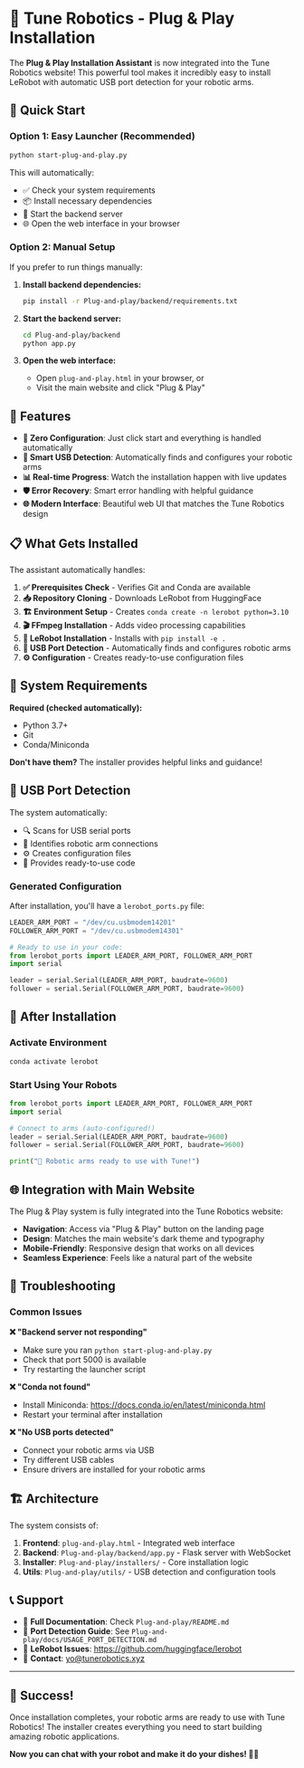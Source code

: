 # 🤖 Tune Robotics - Plug & Play Installation

The **Plug & Play Installation Assistant** is now integrated into the Tune Robotics website! This powerful tool makes it incredibly easy to install LeRobot with automatic USB port detection for your robotic arms.

## 🚀 Quick Start

### Option 1: Easy Launcher (Recommended)
```bash
python start-plug-and-play.py
```

This will automatically:
- ✅ Check your system requirements
- 📦 Install necessary dependencies  
- 🚀 Start the backend server
- 🌐 Open the web interface in your browser

### Option 2: Manual Setup
If you prefer to run things manually:

1. **Install backend dependencies:**
   ```bash
   pip install -r Plug-and-play/backend/requirements.txt
   ```

2. **Start the backend server:**
   ```bash
   cd Plug-and-play/backend
   python app.py
   ```

3. **Open the web interface:**
   - Open `plug-and-play.html` in your browser, or
   - Visit the main website and click "Plug & Play"

## 🌟 Features

- **🎯 Zero Configuration**: Just click start and everything is handled automatically
- **🔌 Smart USB Detection**: Automatically finds and configures your robotic arms
- **📊 Real-time Progress**: Watch the installation happen with live updates
- **🛡️ Error Recovery**: Smart error handling with helpful guidance
- **🌐 Modern Interface**: Beautiful web UI that matches the Tune Robotics design

## 📋 What Gets Installed

The assistant automatically handles:

1. **✅ Prerequisites Check** - Verifies Git and Conda are available
2. **📥 Repository Cloning** - Downloads LeRobot from HuggingFace  
3. **🏗️ Environment Setup** - Creates `conda create -n lerobot python=3.10`
4. **🎬 FFmpeg Installation** - Adds video processing capabilities
5. **🤖 LeRobot Installation** - Installs with `pip install -e .`
6. **🔌 USB Port Detection** - Automatically finds and configures robotic arms
7. **⚙️ Configuration** - Creates ready-to-use configuration files

## 🔧 System Requirements

**Required (checked automatically):**
- Python 3.7+
- Git
- Conda/Miniconda

**Don't have them?** The installer provides helpful links and guidance!

## 🔌 USB Port Detection

The system automatically:
- 🔍 Scans for USB serial ports
- 🤖 Identifies robotic arm connections  
- ⚙️ Creates configuration files
- 📝 Provides ready-to-use code

### Generated Configuration
After installation, you'll have a `lerobot_ports.py` file:
```python
LEADER_ARM_PORT = "/dev/cu.usbmodem14201"  
FOLLOWER_ARM_PORT = "/dev/cu.usbmodem14301"

# Ready to use in your code:
from lerobot_ports import LEADER_ARM_PORT, FOLLOWER_ARM_PORT
import serial

leader = serial.Serial(LEADER_ARM_PORT, baudrate=9600)
follower = serial.Serial(FOLLOWER_ARM_PORT, baudrate=9600)
```

## 🎯 After Installation  

### Activate Environment
```bash
conda activate lerobot
```

### Start Using Your Robots
```python
from lerobot_ports import LEADER_ARM_PORT, FOLLOWER_ARM_PORT
import serial

# Connect to arms (auto-configured!)
leader = serial.Serial(LEADER_ARM_PORT, baudrate=9600) 
follower = serial.Serial(FOLLOWER_ARM_PORT, baudrate=9600)

print("🤖 Robotic arms ready to use with Tune!")
```

## 🌐 Integration with Main Website

The Plug & Play system is fully integrated into the Tune Robotics website:

- **Navigation**: Access via "Plug & Play" button on the landing page
- **Design**: Matches the main website's dark theme and typography
- **Mobile-Friendly**: Responsive design that works on all devices
- **Seamless Experience**: Feels like a natural part of the website

## 🔧 Troubleshooting

### Common Issues

**❌ "Backend server not responding"**
- Make sure you ran `python start-plug-and-play.py`
- Check that port 5000 is available
- Try restarting the launcher script

**❌ "Conda not found"**
- Install Miniconda: https://docs.conda.io/en/latest/miniconda.html
- Restart your terminal after installation

**❌ "No USB ports detected"**
- Connect your robotic arms via USB
- Try different USB cables
- Ensure drivers are installed for your robotic arms

## 🏗️ Architecture

The system consists of:

1. **Frontend**: `plug-and-play.html` - Integrated web interface
2. **Backend**: `Plug-and-play/backend/app.py` - Flask server with WebSocket
3. **Installer**: `Plug-and-play/installers/` - Core installation logic
4. **Utils**: `Plug-and-play/utils/` - USB detection and configuration tools

## 📞 Support

- 📖 **Full Documentation**: Check `Plug-and-play/README.md`
- 🔌 **Port Detection Guide**: See `Plug-and-play/docs/USAGE_PORT_DETECTION.md`
- 🤖 **LeRobot Issues**: https://github.com/huggingface/lerobot
- 💌 **Contact**: yo@tunerobotics.xyz

---

## 🎉 Success!

Once installation completes, your robotic arms are ready to use with Tune Robotics! The installer creates everything you need to start building amazing robotic applications.

**Now you can chat with your robot and make it do your dishes! 🤖✨** 
